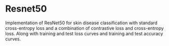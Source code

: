 # Resnet50
Implementation of ResNet50 for skin disease classification with standard cross-entropy loss and a combination of contrastive loss and cross-entropy loss. Along with training and test loss curves and training and test accuracy curves.
